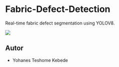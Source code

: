 # Fabric-Defect-Detection

Real-time fabric defect segmentation using YOLOV8.

![](https://github.com/Yohanes213/Fabric-Defect-Detection/blob/main/demo/demo.gif)


## Autor
* Yohanes Teshome Kebede
